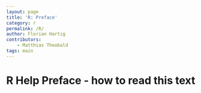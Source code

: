 ```yaml
---
layout: page
title: 'R: Preface'
category: r
permalink: /R/
author: Florian Hartig
contributors:
    - Matthias Theobald
tags: main
---
```


R Help Preface - how to read this text 
===
